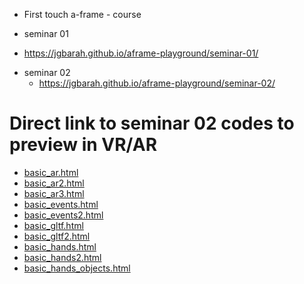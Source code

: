 - First touch a-frame - course

 * seminar 01
  - https://jgbarah.github.io/aframe-playground/seminar-01/

* seminar 02
  - https://jgbarah.github.io/aframe-playground/seminar-02/

# Direct link to seminar 02 codes to preview in VR/AR

- [basic_ar.html](https://samuelcoboscorrea.github.io/curso-aframe/seminar-02/basic_ar.html)
- [basic_ar2.html](https://samuelcoboscorrea.github.io/curso-aframe/seminar-02/basic_ar2.html)
- [basic_ar3.html](https://samuelcoboscorrea.github.io/curso-aframe/seminar-02/basic_ar3.html)
- [basic_events.html](https://samuelcoboscorrea.github.io/curso-aframe/seminar-02/basic_events.html)
- [basic_events2.html](https://samuelcoboscorrea.github.io/curso-aframe/seminar-02/basic_events2.html)
- [basic_gltf.html](https://samuelcoboscorrea.github.io/curso-aframe/seminar-02/basic_gltf.html)
- [basic_gltf2.html](https://samuelcoboscorrea.github.io/curso-aframe/seminar-02/basic_gltf2.html)
- [basic_hands.html](https://samuelcoboscorrea.github.io/curso-aframe/seminar-02/basic_hands.html)
- [basic_hands2.html](https://samuelcoboscorrea.github.io/curso-aframe/seminar-02/basic_hands2.html)
- [basic_hands_objects.html](https://samuelcoboscorrea.github.io/curso-aframe/seminar-02/basic_hands_objects.html)
